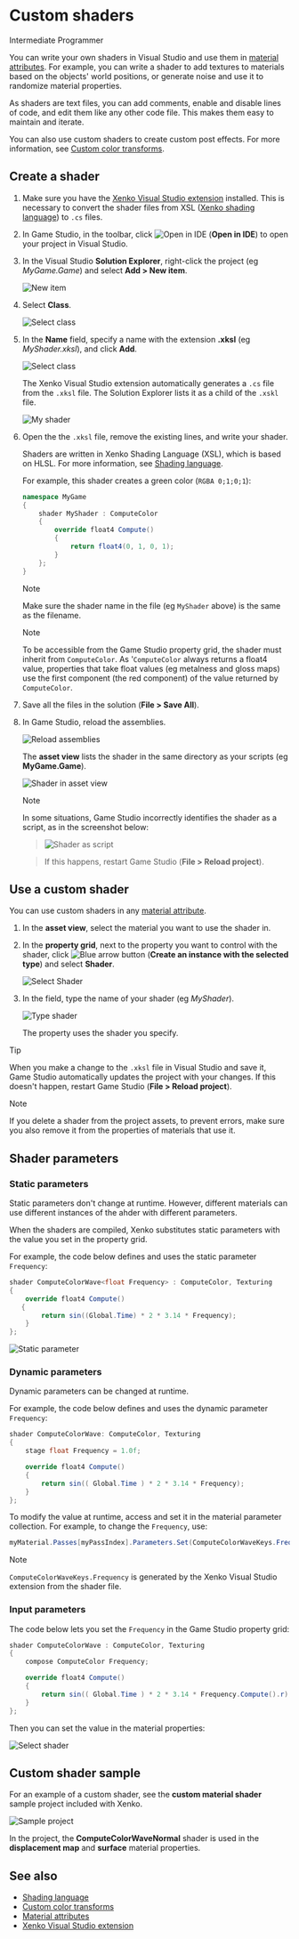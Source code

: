 # Custom shaders

<span class="label label-doc-level">Intermediate</span>
<span class="label label-doc-audience">Programmer</span>

You can write your own shaders in Visual Studio and use them in [material attributes](../materials/material-attributes.md). For example, you can write a shader to add textures to materials based on the objects' world positions, or generate noise and use it to randomize material properties.

As shaders are text files, you can add comments, enable and disable lines of code, and edit them like any other code file. This makes them easy to maintain and iterate.

You can also use custom shaders to create custom post effects. For more information, see [Custom color transforms](../post-effects/color-transforms/custom-color-transforms.md).

## Create a shader

1. Make sure you have the [Xenko Visual Studio extension](../../get-started/visual-studio-extension.md) installed. This is necessary to convert the shader files from XSL ([Xenko shading language](index.md)) to `.cs` files.

2. In Game Studio, in the toolbar, click ![Open in IDE](../../get-started/media/launch-your-game-ide-icon.png) (**Open in IDE**) to open your project in Visual Studio.

3. In the Visual Studio **Solution Explorer**, right-click the project (eg *MyGame.Game*) and select **Add > New item**.

    ![New item](media/new-item.png)

4. Select **Class**.

    ![Select class](media/select-class.png)

5. In the **Name** field, specify a name with the extension **.xksl** (eg *MyShader.xksl*), and click **Add**.

    ![Select class](media/rename-file.png)

    The Xenko Visual Studio extension automatically generates a `.cs` file from the `.xksl` file. The Solution Explorer lists it as a child of the `.xskl` file.

    ![My shader](media/my-shader.png)

6. Open the the `.xksl` file, remove the existing lines, and write your shader.

    Shaders are written in Xenko Shading Language (XSL), which is based on HLSL. For more information, see [Shading language](index.md).

    For example, this shader creates a green color (`RGBA 0;1;0;1`):

    ```cs
    namespace MyGame
    {
        shader MyShader : ComputeColor
        {
            override float4 Compute()
            {
                return float4(0, 1, 0, 1);
            }
        };
    }
    ```

    >[!Note]
    >Make sure the shader name in the file (eg `MyShader` above) is the same as the filename.

    >[!Note]
    >To be accessible from the Game Studio property grid, the shader must inherit from `ComputeColor`.
    >As '`ComputeColor` always returns a float4 value, properties that take float values (eg metalness and gloss maps) use the first component (the red component) of the value returned by `ComputeColor`. 

7. Save all the files in the solution (**File > Save All**).

8. In Game Studio, reload the assemblies.

    ![Reload assemblies](../../particles/tutorials/media/reload-assemblies.png)

    The **asset view** lists the shader in the same directory as your scripts (eg **MyGame.Game**).

    ![Shader in asset view](media/shader-in-asset-view.png)

    >[!Note]
    >In some situations, Game Studio incorrectly identifies the shader as a script, as in the screenshot below:
    
    >![Shader as script](media/shader-as-script-in-asset-view.png) 
    
    >If this happens, restart Game Studio (**File > Reload project**).

## Use a custom shader

You can use custom shaders in any [material attribute](../materials/material-attributes.md).

1. In the **asset view**, select the material you want to use the shader in.

2. In the **property grid**, next to the property you want to control with the shader, click ![Blue arrow button](~/manual/game-studio/media/blue-arrow-icon.png) (**Create an instance with the selected type**) and select **Shader**.

    ![Select Shader](media/select-shader.png)

3. In the field, type the name of your shader (eg *MyShader*).

    ![Type shader](media/type-shader.png)

    The property uses the shader you specify.

> [!Tip]
> When you make a change to the `.xksl` file in Visual Studio and save it, Game Studio automatically updates the project with your changes. If this doesn't happen, restart Game Studio (**File > Reload project**).

> [!Note]
> If you delete a shader from the project assets, to prevent errors, make sure you also remove it from the properties of materials that use it.

## Shader parameters

### Static parameters

Static parameters don't change at runtime. However, different materials can use different instances of the ahder with different parameters.

When the shaders are compiled, Xenko substitutes static parameters with the value you set in the property grid.

For example, the code below defines and uses the static parameter `Frequency`:

```cs
shader ComputeColorWave<float Frequency> : ComputeColor, Texturing
{
    override float4 Compute()
   {           
        return sin((Global.Time) * 2 * 3.14 * Frequency);
    }
};
```

![Static parameter](media/static-parameter.png)

### Dynamic parameters

Dynamic parameters can be changed at runtime.

For example, the code below defines and uses the dynamic parameter `Frequency`:

```cs
shader ComputeColorWave: ComputeColor, Texturing
{
    stage float Frequency = 1.0f;

    override float4 Compute()
    {
        return sin(( Global.Time ) * 2 * 3.14 * Frequency);
    }
};
```

To modify the value at runtime, access and set it in the material parameter collection. For example, to change the `Frequency`, use:

```cs
myMaterial.Passes[myPassIndex].Parameters.Set(ComputeColorWaveKeys.Frequency, MyFrequency);
```

> [!Note]
> `ComputeColorWaveKeys.Frequency` is generated by the Xenko Visual Studio extension from the shader file.

### Input parameters

The code below lets you set the `Frequency` in the Game Studio property grid:

```cs
shader ComputeColorWave : ComputeColor, Texturing
{
    compose ComputeColor Frequency;

    override float4 Compute()
    {
        return sin(( Global.Time ) * 2 * 3.14 * Frequency.Compute().r);
    }
};
```

Then you can set the value in the material properties:

![Select shader](media/use-computecolorwave-shader.png)

## Custom shader sample

For an example of a custom shader, see the **custom material shader** sample project included with Xenko.

![Sample project](media/custom-shader-sample-project.png)

In the project, the **ComputeColorWaveNormal** shader is used in the **displacement map** and **surface** material properties.

## See also

* [Shading language](index.md)
* [Custom color transforms](../post-effects/color-transforms/custom-color-transforms.md)
* [Material attributes](../materials/material-attributes.md)
* [Xenko Visual Studio extension](../../get-started/visual-studio-extension.md)